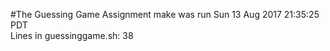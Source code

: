 #The Guessing Game Assignment 
make was run Sun 13 Aug 2017 21:35:25 PDT  
Lines in guessinggame.sh:       38
